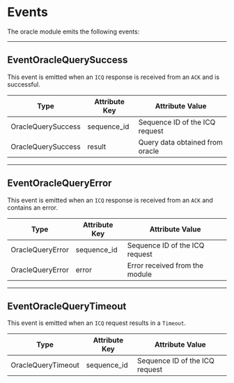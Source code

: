 <!--
order: 5
-->

# Events

The oracle module emits the following events:


---
## EventOracleQuerySuccess

This event is emitted when an `ICQ` response is received from an `ACK` and is successful.

| Type               | Attribute Key | Attribute Value                 |
| ------------------ | ------------- | ------------------------------- |
| OracleQuerySuccess | sequence_id   | Sequence ID of the ICQ request  |
| OracleQuerySuccess | result        | Query data obtained from oracle |

---
## EventOracleQueryError

This event is emitted when an `ICQ` response is received from an `ACK` and contains an error.

| Type             | Attribute Key | Attribute Value                |
| ---------------- | ------------- | ------------------------------ |
| OracleQueryError | sequence_id   | Sequence ID of the ICQ request |
| OracleQueryError | error         | Error received from the module |

---
## EventOracleQueryTimeout

This event is emitted when an `ICQ` request results in a `Timeout`.

| Type               | Attribute Key | Attribute Value                |
| ------------------ | ------------- | ------------------------------ |
| OracleQueryTimeout | sequence_id   | Sequence ID of the ICQ request |